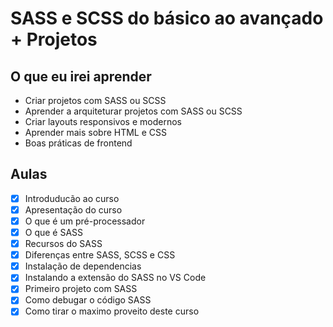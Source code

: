 # SASS e SCSS do básico ao avançado + Projetos

## O que eu irei aprender

- Criar projetos com SASS ou SCSS
- Aprender a arquiteturar projetos com SASS ou SCSS
- Criar layouts responsivos e modernos
- Aprender mais sobre HTML e CSS
- Boas práticas de frontend

## Aulas

- [x] Introduducão ao curso
- [x] Apresentação do curso
- [x] O que é um pré-processador
- [x] O que é SASS
- [x] Recursos do SASS
- [x] Diferenças entre SASS, SCSS e CSS
- [x] Instalação de dependencias
- [x] Instalando a extensão do SASS no VS Code
- [x] Primeiro projeto com SASS
- [x] Como debugar o código SASS
- [x] Como tirar o maximo proveito deste curso
